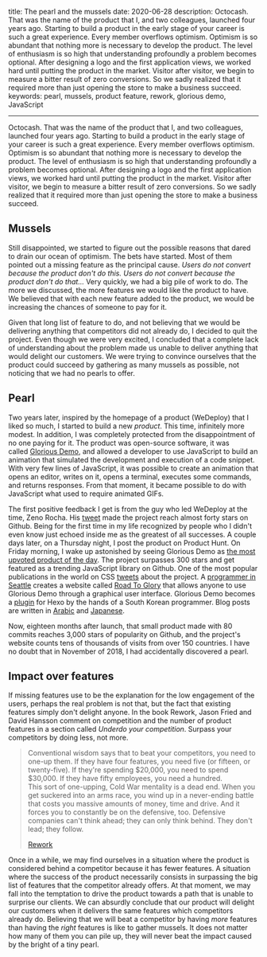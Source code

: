 title: The pearl and the mussels
date: 2020-06-28
description: Octocash. That was the name of the product that I, and two colleagues, launched four years ago. Starting to build a product in the early stage of your career is such a great experience. Every member overflows optimism. Optimism is so abundant that nothing more is necessary to develop the product. The level of enthusiasm is so high that understanding profoundly a problem becomes optional. After designing a logo and the first application views, we worked hard until putting the product in the market. Visitor after visitor, we begin to measure a bitter result of zero conversions. So we sadly realized that it required more than just opening the store to make a business succeed.
keywords: pearl, mussels, product feature, rework, glorious demo, JavaScript

---

Octocash. That was the name of the product that I, and two colleagues, launched four years ago. Starting to build a product in the early stage of your career is such a great experience. Every member overflows optimism. Optimism is so abundant that nothing more is necessary to develop the product. The level of enthusiasm is so high that understanding profoundly a problem becomes optional. After designing a logo and the first application views, we worked hard until putting the product in the market. Visitor after visitor, we begin to measure a bitter result of zero conversions. So we sadly realized that it required more than just opening the store to make a business succeed.

## Mussels

Still disappointed, we started to figure out the possible reasons that dared to drain our ocean of optimism. The bets have started. Most of them pointed out a missing feature as the principal cause. *Users do not convert because the product don't do this. Users do not convert because the product don't do that…* Very quickly, we had a big pile of work to do. The more we discussed, the more features we would like the product to have. We believed that with each new feature added to the product, we would be increasing the chances of someone to pay for it.

Given that long list of feature to do, and not believing that we would be delivering anything that competitors did not already do, I decided to quit the project. Even though we were very excited, I concluded that a complete lack of understanding about the problem made us unable to deliver anything that would delight our customers. We were trying to convince ourselves that the product could succeed by gathering as many mussels as possible, not noticing that we had no pearls to offer.

## Pearl

Two years later, inspired by the homepage of a product (WeDeploy) that I liked so much, I started to build a new *product*. This time, infinitely more modest. In addition, I was completely protected from the disappointment of no one paying for it. The product was open-source software, it was called [Glorious Demo](https://gdemo.compilorama.com), and allowed a developer to use JavaScript to build an animation that simulated the development and execution of a code snippet. With very few lines of JavaScript, it was possible to create an animation that opens an editor, writes on it, opens a terminal, executes some commands, and returns responses. From that moment, it became possible to do with JavaScript what used to require animated GIFs.

The first positive feedback I get is from the guy who led WeDeploy at the time, Zeno Rocha. His [tweet](https://twitter.com/zenorocha/status/1057275408935194625) made the project reach almost forty stars on Github. Being for the first time in my life recognized by people who I didn't even know just echoed inside me as the greatest of all successes. A couple days later, on a Thursday night, I post the product on Product Hunt. On Friday morning, I wake up astonished by seeing Glorious Demo as [the most upvoted product of the day](https://www.producthunt.com/posts/glorious-demo). The project surpasses 300 stars and get featured as a trending JavaScript library on Github. One of the most popular publications in the world on CSS [tweets](https://twitter.com/css/status/1060325303459962882) about the project. A [programmer in Seattle](https://twitter.com/jnthnhw/status/1060209206685564929) creates a website called [Road To Glory](https://roadtoglory.netlify.app/) that allows anyone to use Glorious Demo through a graphical user interface. Glorious Demo becomes a [plugin](https://heowc.dev/2018/11/14/introduction-hexo-tag-gdemo/) for Hexo by the hands of a South Korean programmer. Blog posts are written in [Arabic](https://www.majidonline.com/article/%D9%85%D8%B9%D8%B1%D9%81%DB%8C_%DB%8C%DA%A9_%D8%B1%D8%A7%D9%87_%D8%A2%D8%B3%D8%A7%D9%86_%D9%88_%D8%B2%DB%8C%D8%A8%D8%A7_%D8%A8%D8%B1%D8%A7%DB%8C_%D9%86%D9%85%D8%A7%DB%8C%D8%B4_%DA%A9%D8%AF%D9%87%D8%A7%DB%8C_%D8%A8%D8%B1%D9%86%D8%A7%D9%85%D9%87_%D8%A8%D8%B5%D9%88%D8%B1%D8%AA_%D8%A7%D9%86%DB%8C%D9%85%DB%8C%D8%B4%D9%86.html) and [Japanese](https://paiza.hatenablog.com/entry/2019/01/16/JavaScript%E3%81%A7%E3%82%BD%E3%83%BC%E3%82%B9%E3%82%B3%E3%83%BC%E3%83%89%E3%82%84%E3%82%B3%E3%83%9E%E3%83%B3%E3%83%89%E6%93%8D%E4%BD%9C%E3%82%92%E3%82%A2%E3%83%8B%E3%83%A1%E3%83%BC%E3%82%B7%E3%83%A7).

Now, eighteen months after launch, that small product made with 80 commits reaches 3,000 stars of popularity on Github, and the project's website counts tens of thousands of visits from over 150 countries. I have no doubt that in November of 2018, I had accidentally discovered a pearl.

## Impact over features

If missing features use to be the explanation for the low engagement of the users, perhaps the real problem is not that, but the fact that existing features simply don't delight anyone. In the book Rework, Jason Fried and David Hansson comment on competition and the number of product features in a section called *Underdo your competition*. Surpass your competitors by doing less, not more.

> Conventional wisdom says that to beat your competitors, you need to one-up them. If they have four features, you need five (or fifteen, or twenty-five). If they're spending $20,000, you need to spend $30,000. If they have fifty employees, you need a hundred.\
> This sort of one-upping, Cold War mentality is a dead end. When you get suckered into an arms race, you wind up in a never-ending battle that costs you massive amounts of money, time and drive. And it forces you to constantly be on the defensive, too. Defensive companies can't think ahead; they can only think behind. They don't lead; they follow.
>
> [Rework](https://www.thriftbooks.com/w/rework_david-heinemeier-hansson_jason-fried/246388/#isbn=0307463745&idiq=3992062)

Once in a while, we may find ourselves in a situation where the product is considered behind a competitor because it has fewer features. A situation where the success of the product necessarily consists in surpassing the big list of features that the competitor already offers. At that moment, we may fall into the temptation to drive the product towards a path that is unable to surprise our clients. We can absurdly conclude that our product will delight our customers when it delivers the same features which competitors already do. Believing that we will beat a competitor by having *more* features than having the *right* features is like to gather mussels. It does not matter how many of them you can pile up, they will never beat the impact caused by the bright of a tiny pearl.
